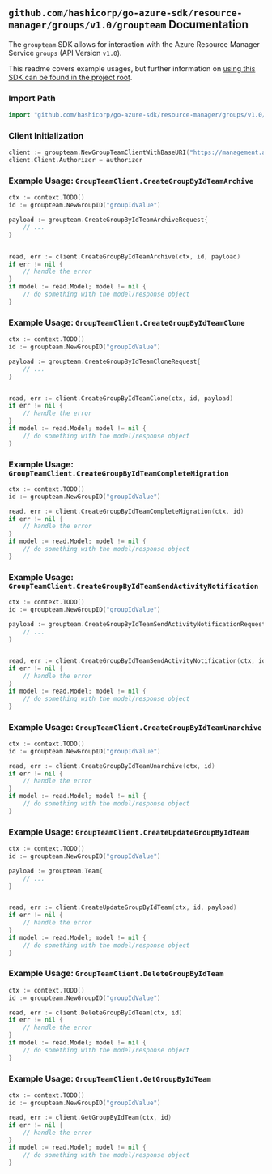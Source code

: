 
## `github.com/hashicorp/go-azure-sdk/resource-manager/groups/v1.0/groupteam` Documentation

The `groupteam` SDK allows for interaction with the Azure Resource Manager Service `groups` (API Version `v1.0`).

This readme covers example usages, but further information on [using this SDK can be found in the project root](https://github.com/hashicorp/go-azure-sdk/tree/main/docs).

### Import Path

```go
import "github.com/hashicorp/go-azure-sdk/resource-manager/groups/v1.0/groupteam"
```


### Client Initialization

```go
client := groupteam.NewGroupTeamClientWithBaseURI("https://management.azure.com")
client.Client.Authorizer = authorizer
```


### Example Usage: `GroupTeamClient.CreateGroupByIdTeamArchive`

```go
ctx := context.TODO()
id := groupteam.NewGroupID("groupIdValue")

payload := groupteam.CreateGroupByIdTeamArchiveRequest{
	// ...
}


read, err := client.CreateGroupByIdTeamArchive(ctx, id, payload)
if err != nil {
	// handle the error
}
if model := read.Model; model != nil {
	// do something with the model/response object
}
```


### Example Usage: `GroupTeamClient.CreateGroupByIdTeamClone`

```go
ctx := context.TODO()
id := groupteam.NewGroupID("groupIdValue")

payload := groupteam.CreateGroupByIdTeamCloneRequest{
	// ...
}


read, err := client.CreateGroupByIdTeamClone(ctx, id, payload)
if err != nil {
	// handle the error
}
if model := read.Model; model != nil {
	// do something with the model/response object
}
```


### Example Usage: `GroupTeamClient.CreateGroupByIdTeamCompleteMigration`

```go
ctx := context.TODO()
id := groupteam.NewGroupID("groupIdValue")

read, err := client.CreateGroupByIdTeamCompleteMigration(ctx, id)
if err != nil {
	// handle the error
}
if model := read.Model; model != nil {
	// do something with the model/response object
}
```


### Example Usage: `GroupTeamClient.CreateGroupByIdTeamSendActivityNotification`

```go
ctx := context.TODO()
id := groupteam.NewGroupID("groupIdValue")

payload := groupteam.CreateGroupByIdTeamSendActivityNotificationRequest{
	// ...
}


read, err := client.CreateGroupByIdTeamSendActivityNotification(ctx, id, payload)
if err != nil {
	// handle the error
}
if model := read.Model; model != nil {
	// do something with the model/response object
}
```


### Example Usage: `GroupTeamClient.CreateGroupByIdTeamUnarchive`

```go
ctx := context.TODO()
id := groupteam.NewGroupID("groupIdValue")

read, err := client.CreateGroupByIdTeamUnarchive(ctx, id)
if err != nil {
	// handle the error
}
if model := read.Model; model != nil {
	// do something with the model/response object
}
```


### Example Usage: `GroupTeamClient.CreateUpdateGroupByIdTeam`

```go
ctx := context.TODO()
id := groupteam.NewGroupID("groupIdValue")

payload := groupteam.Team{
	// ...
}


read, err := client.CreateUpdateGroupByIdTeam(ctx, id, payload)
if err != nil {
	// handle the error
}
if model := read.Model; model != nil {
	// do something with the model/response object
}
```


### Example Usage: `GroupTeamClient.DeleteGroupByIdTeam`

```go
ctx := context.TODO()
id := groupteam.NewGroupID("groupIdValue")

read, err := client.DeleteGroupByIdTeam(ctx, id)
if err != nil {
	// handle the error
}
if model := read.Model; model != nil {
	// do something with the model/response object
}
```


### Example Usage: `GroupTeamClient.GetGroupByIdTeam`

```go
ctx := context.TODO()
id := groupteam.NewGroupID("groupIdValue")

read, err := client.GetGroupByIdTeam(ctx, id)
if err != nil {
	// handle the error
}
if model := read.Model; model != nil {
	// do something with the model/response object
}
```
